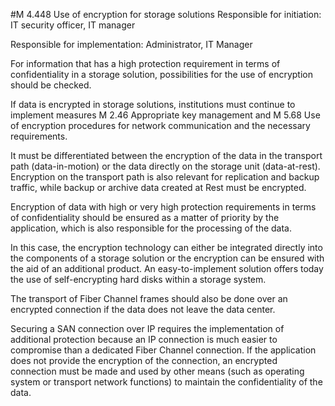 #M 4.448 Use of encryption for storage solutions
Responsible for initiation: IT security officer, IT manager

Responsible for implementation: Administrator, IT Manager

For information that has a high protection requirement in terms of confidentiality in a storage solution, possibilities for the use of encryption should be checked.

If data is encrypted in storage solutions, institutions must continue to implement measures M 2.46 Appropriate key management and M 5.68 Use of encryption procedures for network communication and the necessary requirements.

It must be differentiated between the encryption of the data in the transport path (data-in-motion) or the data directly on the storage unit (data-at-rest). Encryption on the transport path is also relevant for replication and backup traffic, while backup or archive data created at Rest must be encrypted.

Encryption of data with high or very high protection requirements in terms of confidentiality should be ensured as a matter of priority by the application, which is also responsible for the processing of the data.

In this case, the encryption technology can either be integrated directly into the components of a storage solution or the encryption can be ensured with the aid of an additional product. An easy-to-implement solution offers today the use of self-encrypting hard disks within a storage system.

The transport of Fiber Channel frames should also be done over an encrypted connection if the data does not leave the data center.

Securing a SAN connection over IP requires the implementation of additional protection because an IP connection is much easier to compromise than a dedicated Fiber Channel connection. If the application does not provide the encryption of the connection, an encrypted connection must be made and used by other means (such as operating system or transport network functions) to maintain the confidentiality of the data.




